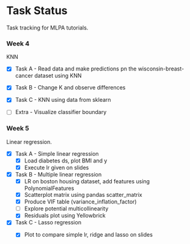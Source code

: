 # Task Status
Task tracking for MLPA tutorials.

### Week 4
KNN
- [x] Task A - Read data and make predictions pn the wisconsin-breast-cancer dataset using KNN
- [x] Task B - Change K and observe differences
- [x] Task C - KNN using data from sklearn
- [ ] Extra - Visualize classifier boundary


### Week 5
Linear regression.
- [x] Task A - Simple linear regression
  - [x] Load diabetes ds, plot BMI and y
  - [x] Execute lr given on slides
- [x] Task B - Multiple linear regression
  - [x] LR on boston housing dataset, add features using PolynomialFeatures
  - [x] Scatterplot matrix using pandas scatter_matrix
  - [x] Produce VIF table (variance_inflation_factor)
  - [ ] Explore potential multicollinearity
  - [x] Residuals plot using Yellowbrick
- [x] Task C - Lasso regression
  - [x] Plot to compare simple lr, ridge and lasso on slides


